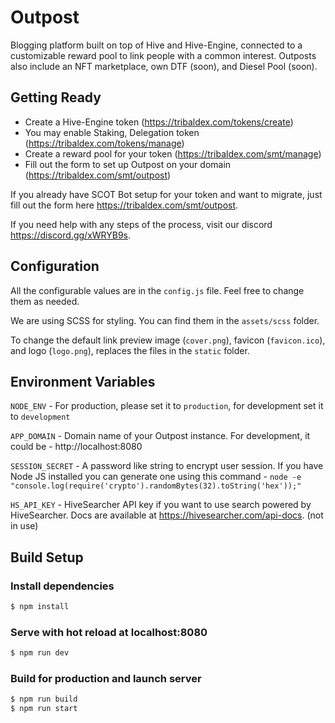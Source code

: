 # Outpost

Blogging platform built on top of Hive and Hive-Engine, connected to a customizable reward pool to link people with a common interest. Outposts also include an NFT marketplace, own DTF (soon), and Diesel Pool (soon).

## Getting Ready

- Create a Hive-Engine token (https://tribaldex.com/tokens/create)
- You may enable Staking, Delegation token (https://tribaldex.com/tokens/manage)
- Create a reward pool for your token (https://tribaldex.com/smt/manage)
- Fill out the form to set up Outpost on your domain (https://tribaldex.com/smt/outpost)

If you already have SCOT Bot setup for your token and want to migrate, just fill out the form here https://tribaldex.com/smt/outpost.

If you need help with any steps of the process, visit our discord https://discord.gg/xWRYB9s.

## Configuration

All the configurable values are in the `config.js` file. Feel free to change them as needed.

We are using SCSS for styling. You can find them in the `assets/scss` folder.

To change the default link preview image (`cover.png`), favicon (`favicon.ico`), and logo (`logo.png`), replaces the files in the `static` folder.

## Environment Variables

`NODE_ENV` - For production, please set it to `production`, for development set it to `development`

`APP_DOMAIN` - Domain name of your Outpost instance. For development, it could be - http://localhost:8080

`SESSION_SECRET` - A password like string to encrypt user session. If you have Node JS installed you can generate one using this command - `node -e "console.log(require('crypto').randomBytes(32).toString('hex'));"`

`HS_API_KEY` - HiveSearcher API key if you want to use search powered by HiveSearcher. Docs are available at https://hivesearcher.com/api-docs. (not in use)

## Build Setup

### Install dependencies

```bash
$ npm install
```

### Serve with hot reload at localhost:8080

```bash
$ npm run dev
```

### Build for production and launch server

```bash
$ npm run build
$ npm run start
```

